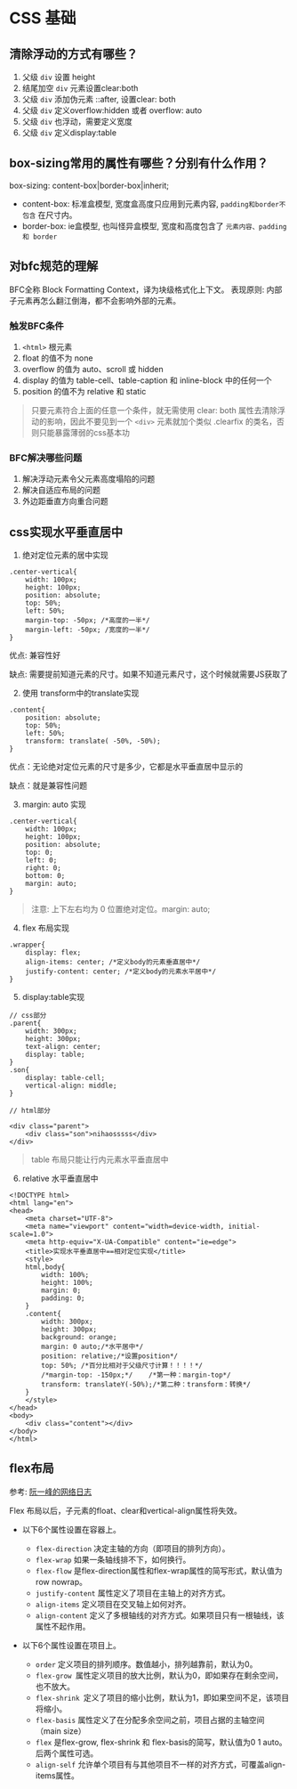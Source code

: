 # CSS 基础

## 清除浮动的方式有哪些？

1. 父级 `div` 设置 height
2. 结尾加空 `div` 元素设置clear:both
3. 父级 `div` 添加伪元素 ::after, 设置clear: both
4. 父级 `div` 定义overflow:hidden 或者 overflow: auto
5. 父级 `div` 也浮动，需要定义宽度
6. 父级 `div` 定义display:table

## box-sizing常用的属性有哪些？分别有什么作用？

box-sizing: content-box|border-box|inherit; 

* content-box: 标准盒模型, 宽度盒高度只应用到元素内容, `padding和border不包含` 在尺寸内。
* border-box: ie盒模型, 也叫怪异盒模型, 宽度和高度包含了 `元素内容、padding 和 border` 

## 对bfc规范的理解

BFC全称 Block Formatting Context，译为块级格式化上下文。
表现原则: 内部子元素再怎么翻江倒海，都不会影响外部的元素。

### 触发BFC条件

  1. `<html>` 根元素
  2. float 的值不为 none
  3. overflow 的值为 auto、scroll 或 hidden
  4. display 的值为 table-cell、table-caption 和 inline-block 中的任何一个
  5. position 的值不为 relative 和 static

> 只要元素符合上面的任意一个条件，就无需使用 clear: both 属性去清除浮动的影响，因此不要见到一个 `<div>` 元素就加个类似 .clearfix 的类名，否则只能暴露薄弱的css基本功 

### BFC解决哪些问题

1. 解决浮动元素令父元素高度塌陷的问题
2. 解决自适应布局的问题
3. 外边距垂直方向重合问题

## css实现水平垂直居中

1. 绝对定位元素的居中实现

``` 
.center-vertical{
    width: 100px;
    height: 100px;
    position: absolute;
    top: 50%;
    left: 50%;
    margin-top: -50px; /*高度的一半*/
    margin-left: -50px; /宽度的一半*/
}
```

优点: 兼容性好

缺点: 需要提前知道元素的尺寸。如果不知道元素尺寸，这个时候就需要JS获取了

2. 使用 transform中的translate实现

``` 
.content{
    position: absolute;
    top: 50%;
    left: 50%;
    transform: translate( -50%, -50%);
}
```

优点：无论绝对定位元素的尺寸是多少，它都是水平垂直居中显示的

缺点：就是兼容性问题

3. margin: auto 实现

``` 
.center-vertical{
    width: 100px;
    height: 100px;
    position: absolute;
    top: 0;
    left: 0;
    right: 0;
    bottom: 0;
    margin: auto;
}
```

> 注意: 上下左右均为 0 位置绝对定位。margin: auto; 

4. flex 布局实现

``` 
.wrapper{
    display: flex;
    align-items: center; /*定义body的元素垂直居中*/
    justify-content: center; /*定义body的元素水平居中*/
}
```

5. display:table实现

``` 
// css部分
.parent{
    width: 300px;
    height: 300px;
    text-align: center;
    display: table;
}
.son{
    display: table-cell;
    vertical-align: middle;
}

// html部分

<div class="parent">
    <div class="son">nihaosssss</div>
</div>
```

> table 布局只能让行内元素水平垂直居中

6.  relative 水平垂直居中

``` 
<!DOCTYPE html>
<html lang="en">
<head>
    <meta charset="UTF-8">
    <meta name="viewport" content="width=device-width, initial-scale=1.0">
    <meta http-equiv="X-UA-Compatible" content="ie=edge">
    <title>实现水平垂直居中==相对定位实现</title>
    <style>
    html,body{
        width: 100%;
        height: 100%;
        margin: 0;
        padding: 0;
    }
    .content{
        width: 300px;
        height: 300px;
        background: orange;
        margin: 0 auto;/*水平居中*/
        position: relative;/*设置position*/
        top: 50%; /*百分比相对于父级尺寸计算！！！！*/
        /*margin-top: -150px;*/    /*第一种：margin-top*/
        transform: translateY(-50%);/*第二种：transform：转换*/
    }
    </style>
</head>
<body>
    <div class="content"></div>
</body>
</html>
```

## flex布局

参考: [阮一峰的网络日志](http://www.ruanyifeng.com/blog/2015/07/flex-grammar.html)  

Flex 布局以后，子元素的float、clear和vertical-align属性将失效。

* 以下6个属性设置在容器上。
    - `flex-direction` 决定主轴的方向（即项目的排列方向）。
    - `flex-wrap` 如果一条轴线排不下，如何换行。
    - `flex-flow` 是flex-direction属性和flex-wrap属性的简写形式，默认值为row nowrap。
    - `justify-content` 属性定义了项目在主轴上的对齐方式。
    - `align-items` 定义项目在交叉轴上如何对齐。
    - `align-content` 定义了多根轴线的对齐方式。如果项目只有一根轴线，该属性不起作用。

* 以下6个属性设置在项目上。
  + `order` 定义项目的排列顺序。数值越小，排列越靠前，默认为0。
  + `flex-grow `属性定义项目的放大比例，默认为0，即如果存在剩余空间，也不放大。
  + `flex-shrink `定义了项目的缩小比例，默认为1，即如果空间不足，该项目将缩小。
  + `flex-basis` 属性定义了在分配多余空间之前，项目占据的主轴空间（main size）
  + `flex` 是flex-grow, flex-shrink 和 flex-basis的简写，默认值为0 1 auto。后两个属性可选。
  + `align-self` 允许单个项目有与其他项目不一样的对齐方式，可覆盖align-items属性。

